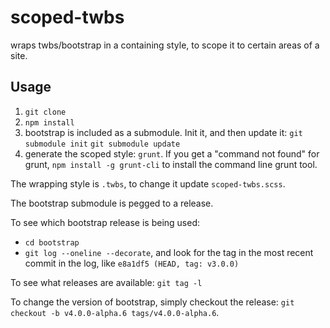 scoped-twbs
===========

wraps twbs/bootstrap in a containing style, to scope it to certain areas of a site.

## Usage
1. `git clone`
2. `npm install`
3. bootstrap is included as a submodule. Init it, and then update it: 
`git submodule init` 
`git submodule update`
4. generate the scoped style: `grunt`. If you get a "command not found" for grunt, `npm install -g grunt-cli` to install the command line grunt tool.

The wrapping style is `.twbs`, to change it update `scoped-twbs.scss`.

The bootstrap submodule is pegged to a release. 

To see which bootstrap release is being used:
- `cd bootstrap`
- `git log --oneline --decorate`, and look for the tag in the most recent commit in the log, like `e8a1df5 (HEAD, tag: v3.0.0)`

To see what releases are available: `git tag -l`

To change the version of bootstrap, simply checkout the release: `git checkout -b v4.0.0-alpha.6 tags/v4.0.0-alpha.6`.
